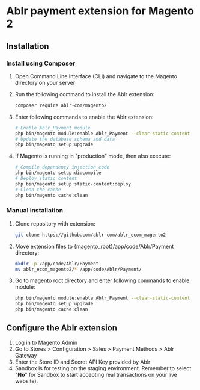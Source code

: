# Ablr payment extension for Magento 2

## Installation

### Install using Composer

1. Open Command Line Interface (CLI) and navigate to the Magento directory on your server
2. Run the following command to install the Ablr extension:

   ```bash
   composer require ablr-com/magento2
   ```

3. Enter following commands to enable the Ablr extension:

   ```bash
   # Enable Ablr_Payment module
   php bin/magento module:enable Ablr_Payment --clear-static-content
   # Update the database schema and data
   php bin/magento setup:upgrade
   ```

4. If Magento is running in "production" mode, then also execute:

   ```bash
   # Compile dependency injection code
   php bin/magento setup:di:compile
   # Deploy static content
   php bin/magento setup:static-content:deploy
   # Clean the cache
   php bin/magento cache:clean
   ```

### Manual installation

1. Clone repository with extension:
   ```bash
   git clone https://github.com/ablr-com/ablr_ecom_magento2
   ```

2. Move extension files to {magento_root}/app/code/Ablr/Payment directory:
   ```bash
   mkdir -p /app/code/Ablr/Payment
   mv ablr_ecom_magento2/* /app/code/Ablr/Payment/
   ```   

3. Go to magento root directory and enter following commands to enable module:

   ```bash
   php bin/magento module:enable Ablr_Payment --clear-static-content
   php bin/magento setup:upgrade
   php bin/magento cache:clean
   ```

## Configure the Ablr extension

1. Log in to Magento Admin
2. Go to Stores > Configuration > Sales > Payment Methods > Ablr Gateway
3. Enter the Store ID and Secret API Key provided by Ablr
4. Sandbox is for testing on the staging environment. Remember to select "**No**" for Sandbox to start accepting real transactions on your live website).
